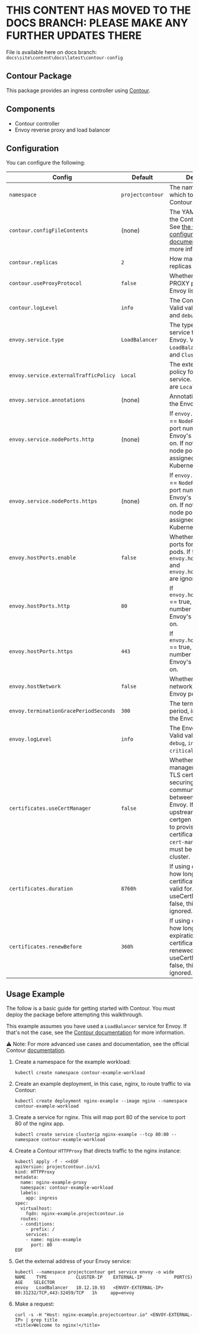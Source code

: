 # THIS CONTENT HAS MOVED TO THE DOCS BRANCH:  PLEASE MAKE ANY FURTHER UPDATES THERE

File is available here on docs branch: ``docs\site\content\docs\latest\contour-config``

## Contour Package

This package provides an ingress controller using [Contour](https://projectcontour.io/).

## Components

* Contour controller
* Envoy reverse proxy and load balancer

## Configuration

You can configure the following:

| Config | Default | Description |
|--------|---------|-------------|
| `namespace` | `projectcontour` | The namespace in which to deploy Contour and Envoy. |
| `contour.configFileContents` | (none) | The YAML contents of the Contour config file. See [the Contour configuration documentation](https://projectcontour.io/docs/v1.15.1/configuration/#configuration-file) for more information. |
| `contour.replicas` | `2` | How many Contour pod replicas to have. |
| `contour.useProxyProtocol` | `false` | Whether to enable PROXY protocol for all Envoy listeners. |
| `contour.logLevel` | `info` | The Contour log level. Valid values are `info` and `debug`. |
| `envoy.service.type` | `LoadBalancer` | The type of Kubernetes service to provision for Envoy. Valid values are `LoadBalancer`, `NodePort`, and `ClusterIP`. |
| `envoy.service.externalTrafficPolicy` | `Local` | The external traffic policy for the Envoy service. Valid values are `Local` and `Cluster`. |
| `envoy.service.annotations` | (none) | Annotations to set on the Envoy service. |
| `envoy.service.nodePorts.http` | (none) | If `envoy.service.type` == `NodePort`, the node port number to expose Envoy's HTTP listener on. If not specified, a node port will be auto-assigned by Kubernetes. |
| `envoy.service.nodePorts.https` | (none) | If `envoy.service.type` == `NodePort`, the node port number to expose Envoy's HTTPS listener on. If not specified, a node port will be auto-assigned by Kubernetes. |
| `envoy.hostPorts.enable` | `false` | Whether to enable host ports for the Envoy pods. If false, `envoy.hostPorts.http` and `envoy.hostPorts.https` are ignored. |
| `envoy.hostPorts.http` | `80` | If `envoy.hostPorts.enable` == true, the host port number to expose Envoy's HTTP listener on. |
| `envoy.hostPorts.https` | `443` | If `envoy.hostPorts.enable` == true, the host port number to expose Envoy's HTTPS listener on. |
| `envoy.hostNetwork` | `false` | Whether to enable host networking for the Envoy pods. |
| `envoy.terminationGracePeriodSeconds` | `300` | The termination grace period, in seconds, for the Envoy pods. |
| `envoy.logLevel` | `info` | The Envoy log level. Valid values are `trace`, `debug`, `info`, `warn`, `error`, `critical`, and `off`. |
| `certificates.useCertManager` | `false` | Whether to use cert-manager to provision TLS certificates for securing communication between Contour and Envoy. If false, the upstream Contour certgen job will be used to provision certificates. If true, the `cert-manager` addon must be installed in the cluster. |
| `certificates.duration` | `8760h` |  If using cert-manager, how long the certificates should be valid for. If useCertManager is false, this field is ignored. |
| `certificates.renewBefore` | `360h` |  If using cert-manager, how long before expiration the certificates should be renewed. If useCertManager is false, this field is ignored. |

## Usage Example

The follow is a basic guide for getting started with Contour. You must deploy the package before attempting this walkthrough.

This example assumes you have used a `LoadBalancer` service for Envoy. If that's not the case, see the [Contour documentation](https://projectcontour.io/docs/v1.15.1/deploy-options/#running-without-a-kubernetes-loadbalancer) for more information.

⚠️ Note: For more advanced use cases and documentation, see the official Contour [documentation](https://projectcontour.io/docs/).

1. Create a namespace for the example workload:

    ```shell
    kubectl create namespace contour-example-workload
    ```

1. Create an example deployment, in this case, nginx, to route traffic to via Contour:

    ```shell
    kubectl create deployment nginx-example --image nginx --namespace contour-example-workload
    ```

1. Create a service for nginx. This will map port 80 of the service to port 80 of the nginx app.

    ```shell
    kubectl create service clusterip nginx-example --tcp 80:80 --namespace contour-example-workload
   ```

1. Create a Contour `HTTPProxy` that directs traffic to the nginx instance:

    ```shell
    kubectl apply -f - <<EOF
    apiVersion: projectcontour.io/v1
    kind: HTTPProxy
    metadata:
      name: nginx-example-proxy
      namespace: contour-example-workload
      labels:
        app: ingress
    spec:
      virtualhost:
        fqdn: nginx-example.projectcontour.io
      routes:
      - conditions:
        - prefix: /
        services:
        - name: nginx-example
          port: 80
    EOF
    ```

1. Get the external address of your Envoy service:

    ```shell
    kubectl --namespace projectcontour get service envoy -o wide
    NAME    TYPE           CLUSTER-IP    EXTERNAL-IP            PORT(S)                      AGE    SELECTOR
    envoy   LoadBalancer   10.12.10.93   <ENVOY-EXTERNAL-IP>    80:31232/TCP,443:32459/TCP   1h     app=envoy
    ```

1. Make a request:

    ```shell
    curl -s -H "Host: nginx-example.projectcontour.io" <ENVOY-EXTERNAL-IP> | grep title
    <title>Welcome to nginx!</title>
    ```
